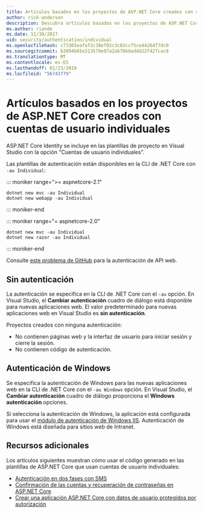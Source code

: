 ```yaml
---
title: Artículos basados en los proyectos de ASP.NET Core creados con cuentas de usuario individuales
author: rick-anderson
description: Descubra artículos basados en los proyectos de ASP.NET Core creados con cuentas de usuario individuales.
ms.author: riande
ms.date: 11/30/2017
uid: security/authentication/individual
ms.openlocfilehash: c73365eafaf2c38ef02c3c83ccf5ced4264f7dc0
ms.sourcegitcommit: b3894b65e313570e97a2ab78b8addd22f427cac8
ms.translationtype: MT
ms.contentlocale: es-ES
ms.lasthandoff: 02/23/2019
ms.locfileid: "56743779"
---
```

# <a name="articles-based-on-aspnet-core-projects-created-with-individual-user-accounts"></a>Artículos basados en los proyectos de ASP.NET Core creados con cuentas de usuario individuales

ASP.NET Core Identity se incluye en las plantillas de proyecto en Visual Studio con la opción "Cuentas de usuario individuales".

Las plantillas de autenticación están disponibles en la CLI de .NET Core con `-au Individual`:

::: moniker range=">= aspnetcore-2.1"

```console
dotnet new mvc -au Individual
dotnet new webapp -au Individual
```

::: moniker-end

::: moniker range="= aspnetcore-2.0"

```console
dotnet new mvc -au Individual
dotnet new razor -au Individual
```

::: moniker-end

Consulte [este problema de GitHub](https://github.com/aspnet/AspNetCore/issues/5833) para la autenticación de API web.

<a name="no"></a>
## <a name="no-authentication"></a>Sin autenticación

La autenticación se especifica en la CLI de .NET Core con el `-au` opción. En Visual Studio, el **Cambiar autenticación** cuadro de diálogo está disponible para nuevas aplicaciones web. El valor predeterminado para nuevas aplicaciones web en Visual Studio es **sin autenticación**.

Proyectos creados con ninguna autenticación:

* No contienen páginas web y la interfaz de usuario para iniciar sesión y cierre la sesión.
* No contienen código de autenticación.

<a name="win"></a>
## <a name="windows-authentication"></a>Autenticación de Windows

Se especifica la autenticación de Windows para las nuevas aplicaciones web en la CLI de .NET Core con el `-au Windows` opción. En Visual Studio, el **Cambiar autenticación** cuadro de diálogo proporciona el **Windows autenticación** opciones.

Si selecciona la autenticación de Windows, la aplicación está configurada para usar el [módulo de autenticación de Windows IIS](xref:host-and-deploy/iis/modules). Autenticación de Windows está diseñada para sitios web de Intranet.

## <a name="additional-resources"></a>Recursos adicionales

Los artículos siguientes muestran cómo usar el código generado en las plantillas de ASP.NET Core que usan cuentas de usuario individuales:

* [Autenticación en dos fases con SMS](xref:security/authentication/2fa)
* [Confirmación de las cuentas y recuperación de contraseñas en ASP.NET Core](xref:security/authentication/accconfirm)
* [Crear una aplicación ASP.NET Core con datos de usuario protegidos por autorización](xref:security/authorization/secure-data)
